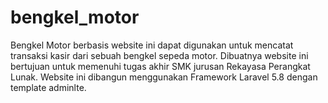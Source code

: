 # bengkel_motor
Bengkel Motor berbasis website ini dapat digunakan untuk mencatat transaksi kasir dari sebuah bengkel sepeda motor. Dibuatnya website ini bertujuan untuk memenuhi tugas akhir SMK jurusan Rekayasa Perangkat Lunak. Website ini dibangun menggunakan Framework Laravel 5.8 dengan template adminlte.
